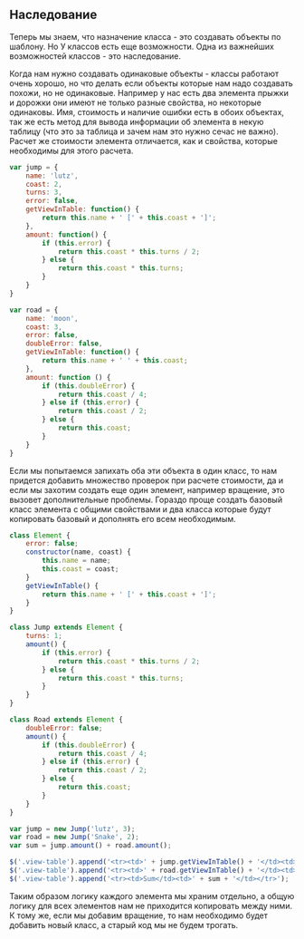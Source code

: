 ## Наследование

Теперь мы знаем, что назначение класса - это создавать объекты по шаблону. Но У классов есть еще возможности. Одна из важнейших возможностей классов - это наследование.

Когда нам нужно создавать одинаковые объекты - классы работают очень хорошо, но что делать если объекты которые нам надо создавать похожи, но не одинаковые.
Например у нас есть два элемента прыжки и дорожки они имеют не только разные свойства, но некоторые одинаковы. Имя, стоимость и наличие ошибки есть в обоих объектах,
так же есть метод для вывода информации об элемента в некую таблицу (что это за таблица и зачем нам это нужно сечас не важно).
Расчет же стоимости элемента отличается, как и свойства, которые необходимы для этого расчета.

```javascript
var jump = {
    name: 'lutz',
    coast: 2,
    turns: 3,
    error: false,
    getViewInTable: function() {
        return this.name + ' [' + this.coast + ']';
    },
    amount: function() {
        if (this.error) {
            return this.coast * this.turns / 2;
        } else {
            return this.coast * this.turns;
        }
    }
}

var road = {
    name: 'moon',
    coast: 3,
    error: false,
    doubleError: false,
    getViewInTable: function() {
        return this.name + ' ' + this.coast;
    },
    amount: function () {
        if (this.doubleError) {
            return this.coast / 4;
        } else if (this.error) {
            return this.coast / 2;
        } else {
            return this.coast;
        }
    }
}
```

Если мы попытаемся запихать оба эти объекта в один класс, то нам придется добавить множество проверок при расчете стоимости, да и если мы захотим создать еще один элемент, например вращение, это вызовет дополнительные проблемы.
Гораздо проще создать базовый класс элемента с общими свойствами и два класса которые будут копировать базовый и дополнять его всем необходимым.

```javascript
class Element {
    error: false;
    constructor(name, coast) {
        this.name = name;
        this.coast = coast;
    }
    getViewInTable() {
        return this.name + ' [' + this.coast + ']';
    }
}

class Jump extends Element {
    turns: 1;
    amount() {
        if (this.error) {
            return this.coast * this.turns / 2;
        } else {
            return this.coast * this.turns;
        }
    }
}

class Road extends Element {
    doubleError: false;
    amount() {
        if (this.doubleError) {
            return this.coast / 4;
        } else if (this.error) {
            return this.coast / 2;
        } else {
            return this.coast;
        }
    }
}

var jump = new Jump('lutz', 3);
var road = new Jump('Snake', 2);
var sum = jump.amount() + road.amount();

$('.view-table').append('<tr><td>' + jump.getViewInTable() + '</td><td>' + jump.amount() + '</td></tr>');
$('.view-table').append('<tr><td>' + road.getViewInTable() + '</td><td>' + road.amount() + '</td></tr>');
$('.view-table').append('<tr><td>Sum</td><td>' + sum + '</td></tr>');

```

Таким образом логику каждого элемента мы храним отдельно, а общую логику для всех элементов нам не приходится копировать между ними.
К тому же, если мы добавим вращение, то нам необходимо будет добавить новый класс, а старый код мы не будем трогать.
